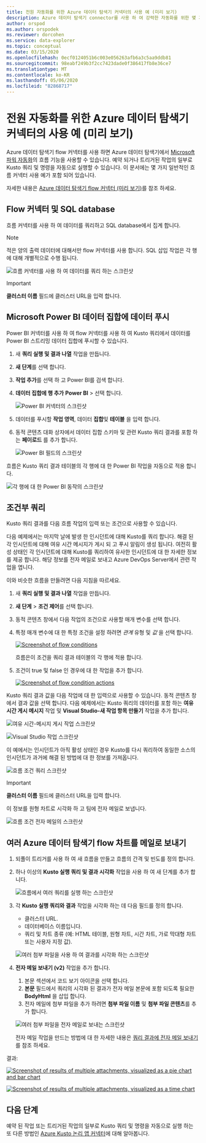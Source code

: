 ```yaml
---
title: 전원 자동화를 위한 Azure 데이터 탐색기 커넥터의 사용 예 (미리 보기)
description: Azure 데이터 탐색기 connector를 사용 하 여 강력한 자동화를 위한 몇 가지 일반적인 사용 예를 알아보세요.
author: orspod
ms.author: orspodek
ms.reviewer: dorcohen
ms.service: data-explorer
ms.topic: conceptual
ms.date: 03/15/2020
ms.openlocfilehash: 0ecf0124051b6c003e056263afb6a3c5aa9ddb81
ms.sourcegitcommit: 98eabf249b3f2cc7423dade0f386417fb8e36ce7
ms.translationtype: MT
ms.contentlocale: ko-KR
ms.lasthandoff: 05/06/2020
ms.locfileid: "82868717"
---
```

# <a name="usage-examples-for-azure-data-explorer-connector-to-power-automate-preview"></a>전원 자동화를 위한 Azure 데이터 탐색기 커넥터의 사용 예 (미리 보기)

Azure 데이터 탐색기 flow 커넥터를 사용 하면 Azure 데이터 탐색기에서 [Microsoft 파워 자동화](https://flow.microsoft.com/)의 흐름 기능을 사용할 수 있습니다. 예약 되거나 트리거된 작업의 일부로 Kusto 쿼리 및 명령을 자동으로 실행할 수 있습니다. 이 문서에는 몇 가지 일반적인 흐름 커넥터 사용 예가 포함 되어 있습니다.

자세한 내용은 [Azure 데이터 탐색기 flow 커넥터 (미리 보기)](flow.md)를 참조 하세요.

## <a name="flow-connector-and-your-sql-database"></a>Flow 커넥터 및 SQL database

흐름 커넥터를 사용 하 여 데이터를 쿼리하고 SQL database에서 집계 합니다.

> [!Note]
> 적은 양의 출력 데이터에 대해서만 flow 커넥터를 사용 합니다. SQL 삽입 작업은 각 행에 대해 개별적으로 수행 됩니다. 

![흐름 커넥터를 사용 하 여 데이터를 쿼리 하는 스크린샷](./media/flow-usage/flow-sqlexample.png)

> [!IMPORTANT]
> **클러스터 이름** 필드에 클러스터 URL을 입력 합니다.

## <a name="push-data-to-a-microsoft-power-bi-dataset"></a>Microsoft Power BI 데이터 집합에 데이터 푸시

Power BI 커넥터를 사용 하 여 flow 커넥터를 사용 하 여 Kusto 쿼리에서 데이터를 Power BI 스트리밍 데이터 집합에 푸시할 수 있습니다.

1. 새 **쿼리 실행 및 결과 나열** 작업을 만듭니다.
1. **새 단계**를 선택 합니다.
1. **작업 추가**를 선택 하 고 Power BI를 검색 합니다.
1. **데이터 집합에 행 추가** **Power BI** > 선택 합니다. 

    ![Power BI 커넥터의 스크린샷](./media/flow-usage/flow-powerbiconnector.png)

1. 데이터를 푸시할 **작업 영역**, 데이터 **집합**및 **테이블** 을 입력 합니다.
1. 동적 콘텐츠 대화 상자에서 데이터 집합 스키마 및 관련 Kusto 쿼리 결과를 포함 하는 **페이로드** 를 추가 합니다.

    ![Power BI 필드의 스크린샷](./media/flow-usage/flow-powerbifields.png)

흐름은 Kusto 쿼리 결과 테이블의 각 행에 대 한 Power BI 작업을 자동으로 적용 합니다. 

![각 행에 대 한 Power BI 동작의 스크린샷](./media/flow-usage/flow-powerbiforeach.png)

## <a name="conditional-queries"></a>조건부 쿼리

Kusto 쿼리 결과를 다음 흐름 작업의 입력 또는 조건으로 사용할 수 있습니다.

다음 예제에서는 마지막 날에 발생 한 인시던트에 대해 Kusto를 쿼리 합니다. 해결 된 각 인시던트에 대해 여유 시간 메시지가 게시 되 고 푸시 알림이 생성 됩니다.
여전히 활성 상태인 각 인시던트에 대해 Kusto를 쿼리하여 유사한 인시던트에 대 한 자세한 정보를 제공 합니다. 해당 정보를 전자 메일로 보내고 Azure DevOps Server에서 관련 작업을 엽니다.

이와 비슷한 흐름을 만들려면 다음 지침을 따르세요.

1. 새 **쿼리 실행 및 결과 나열** 작업을 만듭니다.
1. **새 단계** > **조건 제어**를 선택 합니다.
1. 동적 콘텐츠 창에서 다음 작업의 조건으로 사용할 매개 변수를 선택 합니다.
1. 특정 매개 변수에 대 한 특정 조건을 설정 하려면 *관계* 유형 및 *값* 을 선택 합니다.

    [![](./media/flow-usage/flow-condition.png "Screenshot of flow conditions")](./media/flow-usage/flow-condition.png#lightbox)

    흐름은이 조건을 쿼리 결과 테이블의 각 행에 적용 합니다.
1. 조건이 true 및 false 인 경우에 대 한 작업을 추가 합니다.

    [![](./media/flow-usage/flow-conditionactions.png "Screenshot of flow condition actions")](./media/flow-usage/flow-conditionactions.png#lightbox)

Kusto 쿼리 결과 값을 다음 작업에 대 한 입력으로 사용할 수 있습니다. 동적 콘텐츠 창에서 결과 값을 선택 합니다.
다음 예제에서는 Kusto 쿼리의 데이터를 포함 하는 **여유 시간 게시 메시지** 작업 및 **Visual Studio-새 작업 항목 만들기** 작업을 추가 합니다.

![여유 시간-메시지 게시 작업 스크린샷](./media/flow-usage/flow-slack.png)

![Visual Studio 작업 스크린샷](./media/flow-usage/flow-visualstudio.png)

이 예에서는 인시던트가 아직 활성 상태인 경우 Kusto를 다시 쿼리하여 동일한 소스의 인시던트가 과거에 해결 된 방법에 대 한 정보를 가져옵니다.

![흐름 조건 쿼리 스크린샷](./media/flow-usage/flow-conditionquery.png)

> [!IMPORTANT]
> **클러스터 이름** 필드에 클러스터 URL을 입력 합니다.

이 정보를 원형 차트로 시각화 하 고 팀에 전자 메일로 보냅니다.

![흐름 조건 전자 메일의 스크린샷](./media/flow-usage/flow-conditionemail.png)

## <a name="email-multiple-azure-data-explorer-flow-charts"></a>여러 Azure 데이터 탐색기 flow 차트를 메일로 보내기

1. 되풀이 트리거를 사용 하 여 새 흐름을 만들고 흐름의 간격 및 빈도를 정의 합니다. 
1. 하나 이상의 **Kusto 실행 쿼리 및 결과 시각화** 작업을 사용 하 여 새 단계를 추가 합니다. 

    ![흐름에서 여러 쿼리를 실행 하는 스크린샷](./media/flow-usage/flow-severalqueries.png)

1. 각 **Kusto 실행 쿼리와 결과** 작업을 시각화 하는 데 다음 필드를 정의 합니다.
    * 클러스터 URL.
    * 데이터베이스 이름입니다.
    * 쿼리 및 차트 종류 (예: HTML 테이블, 원형 차트, 시간 차트, 가로 막대형 차트 또는 사용자 지정 값).

    ![여러 첨부 파일을 사용 하 여 결과를 시각화 하는 스크린샷](./media/flow-usage/flow-visualizeresultsmultipleattachments.png)

1. **전자 메일 보내기 (v2)** 작업을 추가 합니다. 
    1. 본문 섹션에서 코드 보기 아이콘을 선택 합니다.
    1. **본문** 필드에서 쿼리의 시각화 된 결과가 전자 메일 본문에 포함 되도록 필요한 **BodyHtml** 을 삽입 합니다.
    1. 전자 메일에 첨부 파일을 추가 하려면 **첨부 파일 이름** 및 **첨부 파일 콘텐츠**를 추가 합니다.
    
    ![여러 첨부 파일을 전자 메일로 보내는 스크린샷](./media/flow-usage/flow-email-multiple-attachments.png)

    전자 메일 작업을 만드는 방법에 대 한 자세한 내용은 [쿼리 결과에 전자 메일 보내기](flow.md#email-kusto-query-results)를 참조 하세요. 

결과:

[![](./media/flow-usage/flow-resultsmultipleattachments.png "Screenshot of results of multiple attachments, visualized as a pie chart and bar chart")](./media/flow-usage/flow-resultsmultipleattachments.png#lightbox)

[![](./media/flow-usage/flow-resultsmultipleattachments2.png "Screenshot of results of multiple attachments, visualized as a time chart")](./media/flow-usage/flow-resultsmultipleattachments2.png#lightbox)

## <a name="next-steps"></a>다음 단계

예약 된 작업 또는 트리거된 작업의 일부로 Kusto 쿼리 및 명령을 자동으로 실행 하는 또 다른 방법인 [Azure Kusto 논리 앱 커넥터](kusto/tools/logicapps.md)에 대해 알아봅니다.

